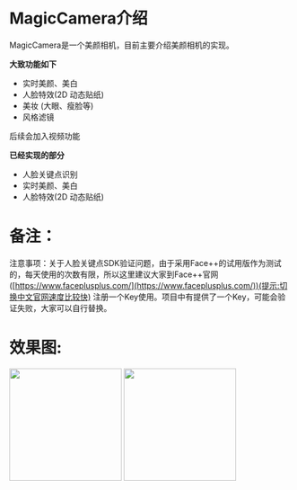 # MagicCamera介绍
MagicCamera是一个美颜相机，目前主要介绍美颜相机的实现。

**大致功能如下**
* 实时美颜、美白
* 人脸特效(2D 动态贴纸)
* 美妆 (大眼、瘦脸等)
* 风格滤镜

后续会加入视频功能

**已经实现的部分**
* 人脸关键点识别
* 实时美颜、美白
* 人脸特效(2D 动态贴纸)

# 备注：
注意事项：关于人脸关键点SDK验证问题，由于采用Face++的试用版作为测试的，每天使用的次数有限，所以这里建议大家到Face++官网([https://www.faceplusplus.com/](https://www.faceplusplus.com/))(提示:切换中文官网速度比较快) 注册一个Key使用。项目中有提供了一个Key，可能会验证失败，大家可以自行替换。

# 效果图:
<img src="https://github.com/ymkil/MagicCamera/blob/master/image/sticker_01.png" width="200" /> <img src="https://github.com/ymkil/MagicCamera/blob/master/image/sticker_02.png" width="200" />
